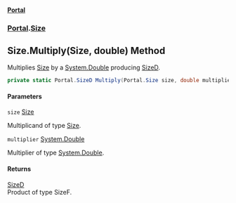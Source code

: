 #### [Portal](index.md 'index')
### [Portal](Portal.md 'Portal').[Size](Size.md 'Portal.Size')

## Size.Multiply(Size, double) Method

Multiplies [Size](Size.md 'Portal.Size') by a [System.Double](https://docs.microsoft.com/en-us/dotnet/api/System.Double 'System.Double') producing [SizeD](SizeD.md 'Portal.SizeD').

```csharp
private static Portal.SizeD Multiply(Portal.Size size, double multiplier);
```
#### Parameters

<a name='Portal.Size.Multiply(Portal.Size,double).size'></a>

`size` [Size](Size.md 'Portal.Size')

Multiplicand of type [Size](Size.md 'Portal.Size').

<a name='Portal.Size.Multiply(Portal.Size,double).multiplier'></a>

`multiplier` [System.Double](https://docs.microsoft.com/en-us/dotnet/api/System.Double 'System.Double')

Multiplier of type [System.Double](https://docs.microsoft.com/en-us/dotnet/api/System.Double 'System.Double').

#### Returns
[SizeD](SizeD.md 'Portal.SizeD')  
Product of type SizeF.